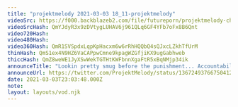 ```yaml
---
title: "projektmelody 2021-03-03 18_11-projektmelody"
videoSrc: https://f000.backblazeb2.com/file/futureporn/projektmelody-chaturbate-2021-03-03.mp4
videoSrcHash: QmYJdyR3x9zDVtygLUHAV6j961QLq6GF4YFb7oFx8B6Qnt
video720Hash: 
video480Hash: 
video360Hash: QmR1SVSpdxLqpKpHacxm6w6rRhHQQbQ4sQJxcLZkhTfUrM
thinHash: QmS1ex4N9HZ6VaCAPpwCmne9kpagWZGfjiKX9ugGabhweb
thiccHash: QmZ8weWE1JyXSwWekTGTHtKWFbnnXgaFtR5xBqNMjp34ik
announceTitle: "Lookin pretty smug before the punishment... Accountability day folks. I say a swear, I do a squat SAVE ME"
announceUrl: https://twitter.com/ProjektMelody/status/1367249376675041285
date: 2021-03-03T23:03:48.000Z
note: 
layout: layouts/vod.njk
---
```

